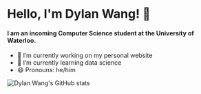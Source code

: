 # Hello, I'm Dylan Wang! 👋
#### I am an incoming Computer Science student at the University of Waterloo.

- 🔭 I’m currently working on my personal website
- 🌱 I’m currently learning data science
- 😄 Pronouns: he/him

![Dylan Wang's GitHub stats](https://github-readme-stats.vercel.app/api?username=dylanwang0&show_icons=true&theme=radical)




<!--
**dylanwang0/dylanwang0** is a ✨ _special_ ✨ repository because its `README.md` (this file) appears on your GitHub profile.

Here are some ideas to get you started:

- 🔭 I’m currently working on ...
- 🌱 I’m currently learning ...
- 👯 I’m looking to collaborate on ...
- 🤔 I’m looking for help with ...
- 💬 Ask me about ...
- 📫 How to reach me: ...
- 😄 Pronouns: ...
- ⚡ Fun fact: ...
-->
